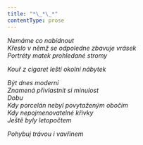 ```yaml
---
title: "*\_*\_*"
contentType: prose
---
```


<section>

_Nemáme co nabídnout  
Křeslo v němž se odpoledne zbavuje vrásek  
Portréty matek prohledané stromy_

</section>

<section>

_Kouř z cigaret leští okolní nábytek_

</section>

<section>

_Být dnes moderní  
Znamená přivlastnit si minulost  
Dobu  
Kdy porcelán nebyl povytaženým obočím  
Kdy nepojmenovatelné křivky  
Ještě byly letopočtem_

</section>

<section>

_Pohybuj trávou i vavřínem_

</section>
